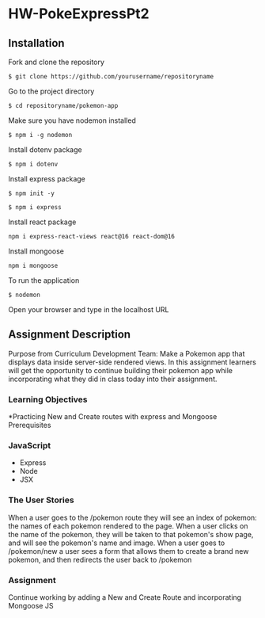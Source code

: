# HW-PokeExpressPt2

## Installation
Fork and clone the repository
```
$ git clone https://github.com/yourusername/repositoryname
```
Go to the project directory
```
$ cd repositoryname/pokemon-app
```
Make sure you have nodemon installed
```
$ npm i -g nodemon
```
Install dotenv package
```
$ npm i dotenv
```
Install express package
```
$ npm init -y
```
```
$ npm i express
```
Install react package
```
npm i express-react-views react@16 react-dom@16
```
Install mongoose
```
npm i mongoose 
```
To run the application 
```
$ nodemon
```
Open your browser and type in the localhost URL

## Assignment Description
Purpose from Curriculum Development Team: Make a Pokemon app that displays data inside server-side rendered views. In this assignment learners will get the opportunity to continue building their pokemon app while incorporating what they did in class today into their assignment.

### Learning Objectives
*Practicing New and Create routes with express and Mongoose
Prerequisites
### JavaScript
* Express
* Node
* JSX

### The User Stories
When a user goes to the /pokemon route they will see an index of pokemon: the names of each pokemon rendered to the page.
When a user clicks on the name of the pokemon, they will be taken to that pokemon's show page, and will see the pokemon's name and image.
When a user goes to /pokemon/new a user sees a form that allows them to create a brand new pokemon, and then redirects the user back to /pokemon

### Assignment
Continue working by adding a New and Create Route and incorporating Mongoose JS
